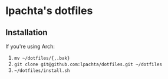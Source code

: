 # lpachta's dotfiles

## Installation

If you're using Arch:

1. `mv ~/dotfiles/{,.bak}`
2. `git clone git@github.com:lpachta/dotfiles.git ~/dotfiles`
3. `~/dotfiles/install.sh`
